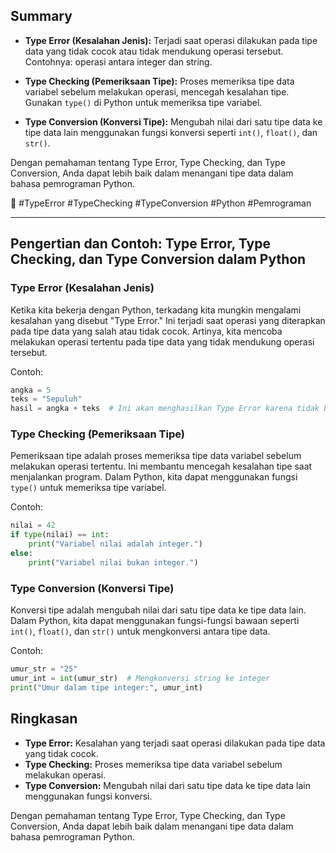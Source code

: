 ## Summary

- **Type Error (Kesalahan Jenis):** Terjadi saat operasi dilakukan pada tipe data yang tidak cocok atau tidak mendukung operasi tersebut. Contohnya: operasi antara integer dan string.

- **Type Checking (Pemeriksaan Tipe):** Proses memeriksa tipe data variabel sebelum melakukan operasi, mencegah kesalahan tipe. Gunakan `type()` di Python untuk memeriksa tipe variabel.

- **Type Conversion (Konversi Tipe):** Mengubah nilai dari satu tipe data ke tipe data lain menggunakan fungsi konversi seperti `int()`, `float()`, dan `str()`.

Dengan pemahaman tentang Type Error, Type Checking, dan Type Conversion, Anda dapat lebih baik dalam menangani tipe data dalam bahasa pemrograman Python.

🧪 #TypeError #TypeChecking #TypeConversion #Python #Pemrograman

---
## Pengertian dan Contoh: Type Error, Type Checking, dan Type Conversion dalam Python

### Type Error (Kesalahan Jenis)

Ketika kita bekerja dengan Python, terkadang kita mungkin mengalami kesalahan yang disebut "Type Error." Ini terjadi saat operasi yang diterapkan pada tipe data yang salah atau tidak cocok. Artinya, kita mencoba melakukan operasi tertentu pada tipe data yang tidak mendukung operasi tersebut.

Contoh:
```python
angka = 5
teks = "Sepuluh"
hasil = angka + teks  # Ini akan menghasilkan Type Error karena tidak bisa menjumlahkan int dan str
```

### Type Checking (Pemeriksaan Tipe)

Pemeriksaan tipe adalah proses memeriksa tipe data variabel sebelum melakukan operasi tertentu. Ini membantu mencegah kesalahan tipe saat menjalankan program. Dalam Python, kita dapat menggunakan fungsi `type()` untuk memeriksa tipe variabel.

Contoh:
```python
nilai = 42
if type(nilai) == int:
    print("Variabel nilai adalah integer.")
else:
    print("Variabel nilai bukan integer.")
```

### Type Conversion (Konversi Tipe)

Konversi tipe adalah mengubah nilai dari satu tipe data ke tipe data lain. Dalam Python, kita dapat menggunakan fungsi-fungsi bawaan seperti `int()`, `float()`, dan `str()` untuk mengkonversi antara tipe data.

Contoh:
```python
umur_str = "25"
umur_int = int(umur_str)  # Mengkonversi string ke integer
print("Umur dalam tipe integer:", umur_int)
```

## Ringkasan

- **Type Error:** Kesalahan yang terjadi saat operasi dilakukan pada tipe data yang tidak cocok.
- **Type Checking:** Proses memeriksa tipe data variabel sebelum melakukan operasi.
- **Type Conversion:** Mengubah nilai dari satu tipe data ke tipe data lain menggunakan fungsi konversi.

Dengan pemahaman tentang Type Error, Type Checking, dan Type Conversion, Anda dapat lebih baik dalam menangani tipe data dalam bahasa pemrograman Python.